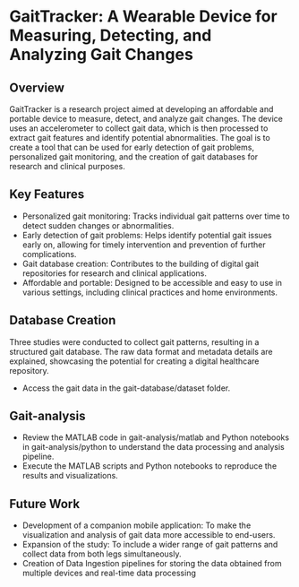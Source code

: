 # GaitTracker: A Wearable Device for Measuring, Detecting, and Analyzing Gait Changes

## Overview

GaitTracker is a research project aimed at developing an affordable and portable device to measure, detect, and analyze gait changes. The device uses an accelerometer to collect gait data, which is then processed to extract gait features and identify potential abnormalities. The goal is to create a tool that can be used for early detection of gait problems, personalized gait monitoring, and the creation of gait databases for research and clinical purposes.

## Key Features

* Personalized gait monitoring: Tracks individual gait patterns over time to detect sudden changes or abnormalities.
* Early detection of gait problems: Helps identify potential gait issues early on, allowing for timely intervention and prevention of further complications.
* Gait database creation: Contributes to the building of digital gait repositories for research and clinical applications.
* Affordable and portable: Designed to be accessible and easy to use in various settings, including clinical practices and home environments.

## Database Creation

Three studies were conducted to collect gait patterns, resulting in a structured gait database. The raw data format and metadata details are explained, showcasing the potential for creating a digital healthcare repository.
* Access the gait data in the gait-database/dataset folder.

## Gait-analysis
* Review the MATLAB code in gait-analysis/matlab and Python notebooks in gait-analysis/python to understand the data processing and analysis pipeline.
* Execute the MATLAB scripts and Python notebooks to reproduce the results and visualizations.

## Future Work

* Development of a companion mobile application: To make the visualization and analysis of gait data more accessible to end-users.
* Expansion of the study: To include a wider range of gait patterns and collect data from both legs simultaneously.
* Creation of Data Ingestion pipelines for storing the data obtained from multiple devices and real-time data processing

